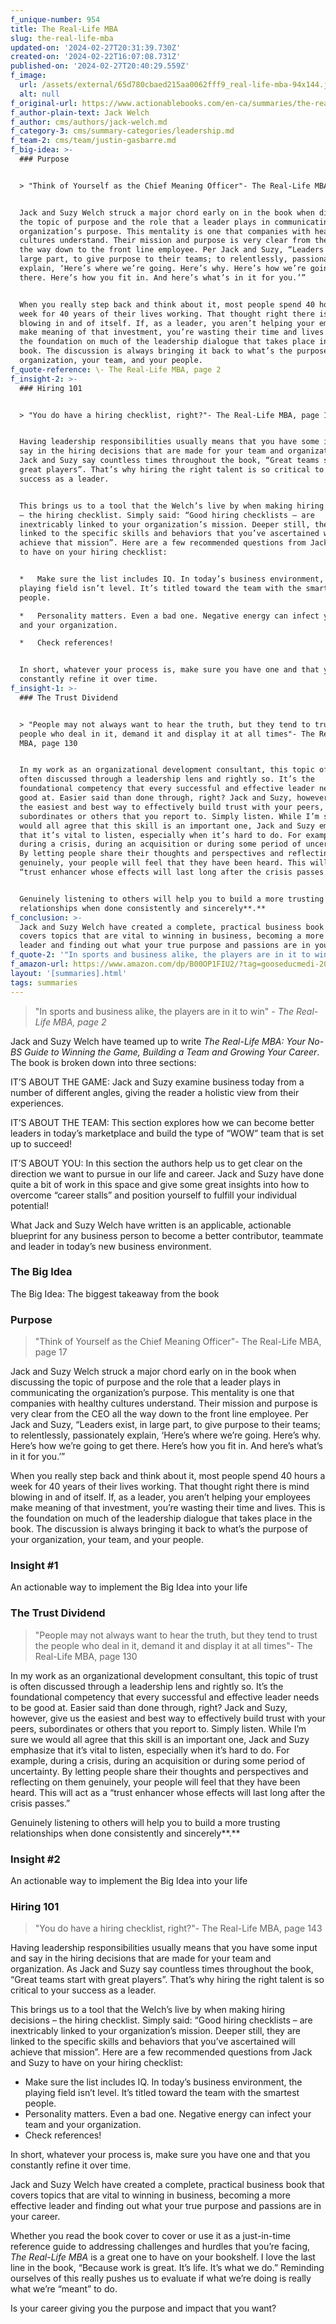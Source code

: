 ```yaml
---
f_unique-number: 954
title: The Real-Life MBA
slug: the-real-life-mba
updated-on: '2024-02-27T20:31:39.730Z'
created-on: '2024-02-22T16:07:08.731Z'
published-on: '2024-02-27T20:40:29.559Z'
f_image:
  url: /assets/external/65d780cbaed215aa0062fff9_real-life-mba-94x144.jpeg
  alt: null
f_original-url: https://www.actionablebooks.com/en-ca/summaries/the-real-life-mba/
f_author-plain-text: Jack Welch
f_author: cms/authors/jack-welch.md
f_category-3: cms/summary-categories/leadership.md
f_team-2: cms/team/justin-gasbarre.md
f_big-idea: >-
  ### Purpose


  > "Think of Yourself as the Chief Meaning Officer"- The Real-Life MBA, page 17


  Jack and Suzy Welch struck a major chord early on in the book when discussing
  the topic of purpose and the role that a leader plays in communicating the
  organization’s purpose. This mentality is one that companies with healthy
  cultures understand. Their mission and purpose is very clear from the CEO all
  the way down to the front line employee. Per Jack and Suzy, “Leaders exist, in
  large part, to give purpose to their teams; to relentlessly, passionately
  explain, ‘Here’s where we’re going. Here’s why. Here’s how we’re going to get
  there. Here’s how you fit in. And here’s what’s in it for you.’”


  When you really step back and think about it, most people spend 40 hours a
  week for 40 years of their lives working. That thought right there is mind
  blowing in and of itself. If, as a leader, you aren’t helping your employees
  make meaning of that investment, you’re wasting their time and lives. This is
  the foundation on much of the leadership dialogue that takes place in the
  book. The discussion is always bringing it back to what’s the purpose of your
  organization, your team, and your people.
f_quote-reference: \- The Real-Life MBA, page 2
f_insight-2: >-
  ### Hiring 101


  > "You do have a hiring checklist, right?"- The Real-Life MBA, page 143


  Having leadership responsibilities usually means that you have some input and
  say in the hiring decisions that are made for your team and organization. As
  Jack and Suzy say countless times throughout the book, “Great teams start with
  great players”. That’s why hiring the right talent is so critical to your
  success as a leader.


  This brings us to a tool that the Welch’s live by when making hiring decisions
  – the hiring checklist. Simply said: “Good hiring checklists – are
  inextricably linked to your organization’s mission. Deeper still, they are
  linked to the specific skills and behaviors that you’ve ascertained will
  achieve that mission”. Here are a few recommended questions from Jack and Suzy
  to have on your hiring checklist:


  *   Make sure the list includes IQ. In today’s business environment, the
  playing field isn’t level. It’s titled toward the team with the smartest
  people.

  *   Personality matters. Even a bad one. Negative energy can infect your team
  and your organization.

  *   Check references!


  In short, whatever your process is, make sure you have one and that you
  constantly refine it over time.
f_insight-1: >-
  ### The Trust Dividend


  > "People may not always want to hear the truth, but they tend to trust the
  people who deal in it, demand it and display it at all times"- The Real-Life
  MBA, page 130


  In my work as an organizational development consultant, this topic of trust is
  often discussed through a leadership lens and rightly so. It’s the
  foundational competency that every successful and effective leader needs to be
  good at. Easier said than done through, right? Jack and Suzy, however, give us
  the easiest and best way to effectively build trust with your peers,
  subordinates or others that you report to. Simply listen. While I’m sure we
  would all agree that this skill is an important one, Jack and Suzy emphasize
  that it’s vital to listen, especially when it’s hard to do. For example,
  during a crisis, during an acquisition or during some period of uncertainty.
  By letting people share their thoughts and perspectives and reflecting on them
  genuinely, your people will feel that they have been heard. This will act as a
  “trust enhancer whose effects will last long after the crisis passes.”


  Genuinely listening to others will help you to build a more trusting
  relationships when done consistently and sincerely**.**
f_conclusion: >-
  Jack and Suzy Welch have created a complete, practical business book that
  covers topics that are vital to winning in business, becoming a more effective
  leader and finding out what your true purpose and passions are in your career.
f_quote-2: '"In sports and business alike, the players are in it to win"'
f_amazon-url: https://www.amazon.com/dp/B00OP1FIU2/?tag=gooseducmedi-20
layout: '[summaries].html'
tags: summaries
---
```


> "In sports and business alike, the players are in it to win" _\- The Real-Life MBA, page 2_

Jack and Suzy Welch have teamed up to write _The Real-Life MBA: Your No-BS Guide to Winning the Game, Building a Team and Growing Your Career_. The book is broken down into three sections:

IT’S ABOUT THE GAME: Jack and Suzy examine business today from a number of different angles, giving the reader a holistic view from their experiences.

IT’S ABOUT THE TEAM: This section explores how we can become better leaders in today’s marketplace and build the type of “WOW” team that is set up to succeed!

IT’S ABOUT YOU: In this section the authors help us to get clear on the direction we want to pursue in our life and career. Jack and Suzy have done quite a bit of work in this space and give some great insights into how to overcome “career stalls” and position yourself to fulfill your individual potential!

What Jack and Suzy Welch have written is an applicable, actionable blueprint for any business person to become a better contributor, teammate and leader in today’s new business environment.

### The Big Idea

The Big Idea: The biggest takeaway from the book

### Purpose

> "Think of Yourself as the Chief Meaning Officer"- The Real-Life MBA, page 17

Jack and Suzy Welch struck a major chord early on in the book when discussing the topic of purpose and the role that a leader plays in communicating the organization’s purpose. This mentality is one that companies with healthy cultures understand. Their mission and purpose is very clear from the CEO all the way down to the front line employee. Per Jack and Suzy, “Leaders exist, in large part, to give purpose to their teams; to relentlessly, passionately explain, ‘Here’s where we’re going. Here’s why. Here’s how we’re going to get there. Here’s how you fit in. And here’s what’s in it for you.’”

When you really step back and think about it, most people spend 40 hours a week for 40 years of their lives working. That thought right there is mind blowing in and of itself. If, as a leader, you aren’t helping your employees make meaning of that investment, you’re wasting their time and lives. This is the foundation on much of the leadership dialogue that takes place in the book. The discussion is always bringing it back to what’s the purpose of your organization, your team, and your people.

### Insight #1

An actionable way to implement the Big Idea into your life

### The Trust Dividend

> "People may not always want to hear the truth, but they tend to trust the people who deal in it, demand it and display it at all times"- The Real-Life MBA, page 130

In my work as an organizational development consultant, this topic of trust is often discussed through a leadership lens and rightly so. It’s the foundational competency that every successful and effective leader needs to be good at. Easier said than done through, right? Jack and Suzy, however, give us the easiest and best way to effectively build trust with your peers, subordinates or others that you report to. Simply listen. While I’m sure we would all agree that this skill is an important one, Jack and Suzy emphasize that it’s vital to listen, especially when it’s hard to do. For example, during a crisis, during an acquisition or during some period of uncertainty. By letting people share their thoughts and perspectives and reflecting on them genuinely, your people will feel that they have been heard. This will act as a “trust enhancer whose effects will last long after the crisis passes.”

Genuinely listening to others will help you to build a more trusting relationships when done consistently and sincerely**.**

### Insight #2

An actionable way to implement the Big Idea into your life

### Hiring 101

> "You do have a hiring checklist, right?"- The Real-Life MBA, page 143

Having leadership responsibilities usually means that you have some input and say in the hiring decisions that are made for your team and organization. As Jack and Suzy say countless times throughout the book, “Great teams start with great players”. That’s why hiring the right talent is so critical to your success as a leader.

This brings us to a tool that the Welch’s live by when making hiring decisions – the hiring checklist. Simply said: “Good hiring checklists – are inextricably linked to your organization’s mission. Deeper still, they are linked to the specific skills and behaviors that you’ve ascertained will achieve that mission”. Here are a few recommended questions from Jack and Suzy to have on your hiring checklist:

*   Make sure the list includes IQ. In today’s business environment, the playing field isn’t level. It’s titled toward the team with the smartest people.
*   Personality matters. Even a bad one. Negative energy can infect your team and your organization.
*   Check references!

In short, whatever your process is, make sure you have one and that you constantly refine it over time.

Jack and Suzy Welch have created a complete, practical business book that covers topics that are vital to winning in business, becoming a more effective leader and finding out what your true purpose and passions are in your career.

Whether you read the book cover to cover or use it as a just-in-time reference guide to addressing challenges and hurdles that you’re facing, _The Real-Life MBA_ is a great one to have on your bookshelf. I love the last line in the book, “Because work is great. It’s life. It’s what we do.” Reminding ourselves of this really pushes us to evaluate if what we’re doing is really what we’re “meant” to do.

Is your career giving you the purpose and impact that you want?
